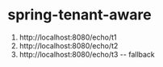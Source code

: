 # spring-tenant-aware
1. http://localhost:8080/echo/t1
2. http://localhost:8080/echo/t2
3. http://localhost:8080/echo/t3 -- fallback
